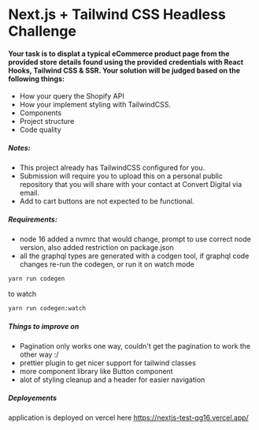 # Next.js + Tailwind CSS Headless Challenge

#### Your task is to displat a typical eCommerce product page from the provided store details found using the provided credentials with React Hooks, Tailwind CSS & SSR. Your solution will be judged based on the following things:

- How your query the Shopify API
- How your implement styling with TailwindCSS.
- Components
- Project structure
- Code quality

##### Notes:

- This project already has TailwindCSS configured for you.
- Submission will require you to upload this on a personal public repository that you will share with your contact at Convert Digital via email.
- Add to cart buttons are not expected to be functional.

##### Requirements:

- node 16 added a nvmrc that would change, prompt to use correct node version, also added restriction on package.json
- all the graphql types are generated with a codgen tool, if graphql code changes re-run the codegen, or run it on watch mode

```sh
yarn run codegen
```

to watch

```sh
yarn run codegen:watch
```

##### Things to improve on

- Pagination only works one way, couldn't get the pagination to work the other way :/
- prettier plugin to get nicer support for tailwind classes
- more component library like Button component
- alot of styling cleanup and a header for easier navigation

##### Deployements

application is deployed on vercel
here https://nextjs-test-qg16.vercel.app/

